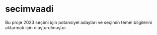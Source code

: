 # secimvaadi
Bu proje 2023 seçimi için potansiyel adayları ve seçimin temel bilgilerini aktarmak için oluşturulmuştur. 
